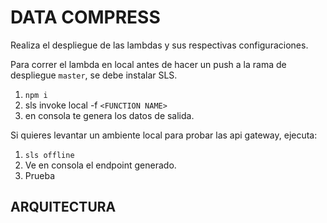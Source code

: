 # DATA COMPRESS

Realiza el despliegue de las lambdas y sus respectivas configuraciones.

Para correr el lambda en local antes de hacer un push a la rama de despliegue `master`, se debe instalar SLS.

1. `npm i`
2. sls invoke local -f `<FUNCTION NAME>`
3. en consola te genera los datos de salida.

Si quieres levantar un ambiente local para probar las api gateway, ejecuta:

1. `sls offline`
2. Ve en consola el endpoint generado.
3. Prueba

## ARQUITECTURA

![]()
